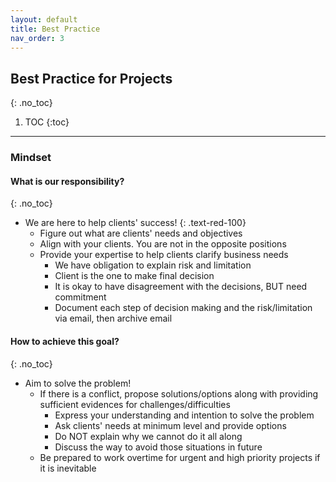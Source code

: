 ```yaml
---
layout: default
title: Best Practice
nav_order: 3
---
```

## Best Practice for Projects
{: .no_toc}

1. TOC
{:toc}

---

### Mindset

#### What is our responsibility?
{: .no_toc}
- We are here to help clients' success!
{: .text-red-100}
  - Figure out what are clients' needs and objectives
  - Align with your clients. You are not in the opposite positions
  - Provide your expertise to help clients clarify business needs
    - We have obligation to explain risk and limitation
    - Client is the one to make final decision
    - It is okay to have disagreement with the decisions, BUT need commitment
    - Document each step of decision making and the risk/limitation via email, then archive email

#### How to achieve this goal?
{: .no_toc}
- Aim to solve the problem!
  - If there is a conflict, propose solutions/options along with providing sufficient evidences for challenges/difficulties
    - Express your understanding and intention to solve the problem
    - Ask clients' needs at minimum level and provide options
    - Do NOT explain why we cannot do it all along
    - Discuss the way to avoid those situations in future
  - Be prepared to work overtime for urgent and high priority projects if it is inevitable
